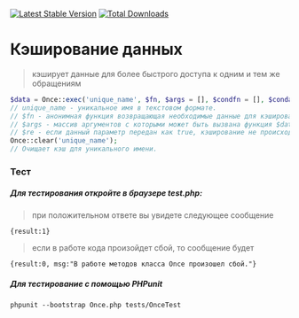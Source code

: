 [![Latest Stable Version](https://poser.pugx.org/infrajs/once/v/stable)](https://packagist.org/packages/infrajs/once) [![Total Downloads](https://poser.pugx.org/infrajs/once/downloads)](https://packagist.org/packages/infrajs/once)

# Кэширование данных

> кэширует данные для более быстрого доступа к одним и тем же обращениям

```php
$data = Once::exec('unique_name', $fn, $args = [], $condfn = [], $condargs = [], $level = 0);
// unique_name - уникальное имя в текстовом формате.
// $fn - анонимная функция возвращающая необходимые данные для кэширования.
// $args - массив аргументов с которыми может быть вызвана функция $data. При передаче разных аргументов кэширование не происходит.
// $re - если данный параметр передан как true, кэширование не происходит.
Once::clear('unique_name'); 
// Очищает кэш для уникального имени.
```

### Тест

##### Для тестирования откройте в браузере test.php:

> при положительном ответе вы увидете следующее сообщение

```
{result:1}
```

> если в работе кода произойдет сбой, то сообщение будет

```
{result:0, msg:"В работе методов класса Once произошел сбой."}
```

##### Для тестирование с помощью PHPunit

```
phpunit --bootstrap Once.php tests/OnceTest
```

